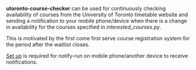 **utoronto-course-checker** can be used for continuously checking availability of courses from the University of Toronto timetable website and sending a notification to your mobile phone/device when there is a change in availability for the courses specified in *interested_courses.py*.

This is motivated by the first come first serve course registration system for the period after the waitlist closes.

[Set up](https://notify.run/) is required for notify-run on mobile phone/another device to receive notifications.